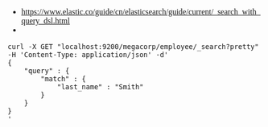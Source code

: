 <font face="SimSun" size=3>

- https://www.elastic.co/guide/cn/elasticsearch/guide/current/_search_with_query_dsl.html
- 

~~~curl
curl -X GET "localhost:9200/megacorp/employee/_search?pretty" -H 'Content-Type: application/json' -d'
{
    "query" : {
        "match" : {
            "last_name" : "Smith"
        }
    }
}
'
~~~

</font>